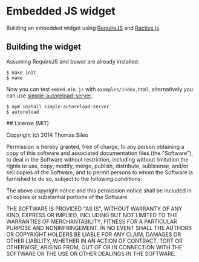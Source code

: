 # Embedded JS widget

Building an embedded widget using [RequireJS](http://requirejs.org) and [Ractive.js](http://ractive.js.org).

## Building the widget

Assuming RequireJS and bower are already installed:

```console
$ make init
$ make
```

Now you can test ``embed.min.js`` with ``examples/index.html``, alternatively you can use [simple-autoreload-server]().

```console
$ npm install simple-autoreload-server
$ autoreload
``` 

## License (MIT)

Copyright (c) 2014 Thomas Sileo

Permission is hereby granted, free of charge, to any person obtaining a copy of this software and associated documentation files (the "Software"), to deal in the Software without restriction, including without limitation the rights to use, copy, modify, merge, publish, distribute, sublicense, and/or sell copies of the Software, and to permit persons to whom the Software is furnished to do so, subject to the following conditions:

The above copyright notice and this permission notice shall be included in all copies or substantial portions of the Software.

THE SOFTWARE IS PROVIDED "AS IS", WITHOUT WARRANTY OF ANY KIND, EXPRESS OR IMPLIED, INCLUDING BUT NOT LIMITED TO THE WARRANTIES OF MERCHANTABILITY, FITNESS FOR A PARTICULAR PURPOSE AND NONINFRINGEMENT. IN NO EVENT SHALL THE AUTHORS OR COPYRIGHT HOLDERS BE LIABLE FOR ANY CLAIM, DAMAGES OR OTHER LIABILITY, WHETHER IN AN ACTION OF CONTRACT, TORT OR OTHERWISE, ARISING FROM, OUT OF OR IN CONNECTION WITH THE SOFTWARE OR THE USE OR OTHER DEALINGS IN THE SOFTWARE.


